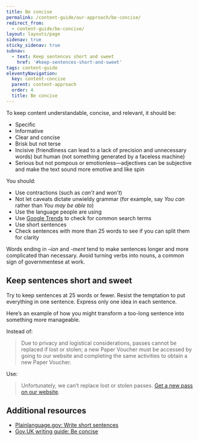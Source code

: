 ```yaml
---
title: Be concise
permalink: /content-guide/our-approach/be-concise/
redirect_from:
  - content-guide/be-concise/
layout: layouts/page
sidenav: true
sticky_sidenav: true
subnav:
  - text: Keep sentences short and sweet
    href: '#keep-sentences-short-and-sweet'
tags: content-guide
eleventyNavigation:
  key: content-concise
  parent: content-approach
  order: 4
  title: Be concise
---
```


To keep content understandable, concise, and relevant, it should be:

- Specific
- Informative
- Clear and concise
- Brisk but not terse
- Incisive (friendliness can lead to a lack of precision and unnecessary words) but human (not something generated by a faceless machine)
- Serious but not pompous or emotionless—adjectives can be subjective and make the text sound more emotive and like spin

You should:

- Use contractions (such as _can’t_ and _won’t_)
- Not let caveats dictate unwieldy grammar (for example, say _You can_ rather than _You may be able to_)
- Use the language people are using
- Use [Google Trends](https://www.google.com/trends) to check for common search terms
- Use short sentences
- Check sentences with more than 25 words to see if you can split them for clarity

Words ending in *–ion* and *-ment* tend to make sentences longer and more complicated than necessary. Avoid turning verbs into nouns, a common sign of governmentese at work.

## Keep sentences short and sweet

Try to keep sentences at 25 words or fewer. Resist the temptation to put everything in one sentence. Express only one idea in each sentence.  

Here’s an example of how you might transform a too-long sentence into something more manageable.

Instead of:

> Due to privacy and logistical considerations, passes cannot be replaced if lost or stolen; a new Paper Voucher must be accessed by going to our website and completing the same activities to obtain a new Paper Voucher.

Use:

> Unfortunately, we can’t replace lost or stolen passes. [Get a new pass on our website](https://www.recreation.gov/pass/).

## Additional resources
- [Plainlanguage.gov: Write short sentences](https://www.plainlanguage.gov/guidelines/concise/write-short-sentences/)
- [Gov.UK writing guide: Be concise](https://www.gov.uk/guidance/content-design/writing-for-gov-uk#be-concise)

